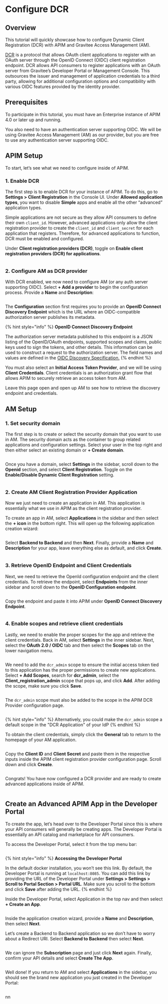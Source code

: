 # Configure DCR

## Overview

This tutorial will quickly showcase how to configure Dynamic Client Registration (DCR) with APIM and Gravitee Access Management (AM).

[DCR](https://www.rfc-editor.org/rfc/rfc7591) is a protocol that allows OAuth client applications to register with an OAuth server through the OpenID Connect (OIDC) client registration endpoint. DCR allows API consumers to register applications with an OAuth server from Gravitee’s Developer Portal or Management Console. This outsources the issuer and management of application credentials to a third party, allowing for additional configuration options and compatibility with various OIDC features provided by the identity provider.

## Prerequisites <a href="#prerequisites-3" id="prerequisites-3"></a>

To participate in this tutorial, you must have an Enterprise instance of APIM 4.0 or later up and running.

You also need to have an authentication server supporting OIDC. We will be using Gravitee Access Management (AM) as our provider, but you are free to use any authentication server supporting OIDC.

## APIM Setup <a href="#apim-setup-4" id="apim-setup-4"></a>

To start, let’s see what we need to configure inside of APIM.

### 1. Enable DCR <a href="#enable-dcr-5" id="enable-dcr-5"></a>

The first step is to enable DCR for your instance of APIM. To do this, go to **Settings > Client Registration** in the Console UI. Under **Allowed application types**, you want to disable **Simple** apps and enable all the other “advanced” application types.

Simple applications are not secure as they allow API consumers to define their own `client_id`. However, advanced applications only allow the client registration provider to create the `client_id` and `client_secret` for each application that registers. Therefore, for advanced applications to function, DCR must be enabled and configured.

Under **Client registration providers (DCR)**, toggle on **Enable client registration providers (DCR) for applications**.

<figure><img src="../../.gitbook/assets/Screenshot 2023-11-14 at 9.29.06 AM.jpg" alt=""><figcaption></figcaption></figure>

### 2. Configure AM as DCR provider <a href="#configure-am-as-dcr-provider-6" id="configure-am-as-dcr-provider-6"></a>

With DCR enabled, we now need to configure AM (or any auth server supporting OIDC). Select **+ Add a provider** to begin the configuration process. Provide a **Name** and **Description**:

<figure><img src="../../.gitbook/assets/Screenshot 2023-11-14 at 9.48.56 AM.png" alt=""><figcaption></figcaption></figure>

The **Configuration** section first requires you to provide an **OpenID Connect Discovery Endpoint** which is the URL where an OIDC-compatible authorization server publishes its metadata.

{% hint style="info" %}
**OpenID Connect Discovery Endpoint**

The authorization server metadata published to this endpoint is a JSON listing of the OpenID/OAuth endpoints, supported scopes and claims, public keys used to sign the tokens, and other details. This information can be used to construct a request to the authorization server. The field names and values are defined in the [OIDC Discovery Specification.](https://openid.net/specs/openid-connect-discovery-1_0.html)
{% endhint %}

You must also select an **Initial Access Token Provider**, and we will be using **Client Credentials**. Client credentials is an authorization grant flow that allows APIM to securely retrieve an access token from AM.

Leave this page open and open up AM to see how to retrieve the discovery endpoint and credentials.

## AM Setup <a href="#am-setup-7" id="am-setup-7"></a>

### 1. Set security domain

The first step is to create or select the security domain that you want to use in AM. The security domain acts as the container to group related applications and configuration settings. Select your user in the top right and then either select an existing domain or **+ Create domain**.

<figure><img src="../../.gitbook/assets/Screenshot 2023-11-14 at 10.32.02 AM.png" alt=""><figcaption></figcaption></figure>

Once you have a domain, select **Settings** in the sidebar, scroll down to the **Openid** section, and select **Client Registration**. Toggle on the **Enable/Disable Dynamic Client Registration** setting.

<figure><img src="../../.gitbook/assets/Screenshot 2023-11-14 at 10.33.29 AM.jpg" alt=""><figcaption></figcaption></figure>

### 2. Create AM Client Registration Provider Application <a href="#create-am-client-registration-provider-application-8" id="create-am-client-registration-provider-application-8"></a>

Now we just need to create an application in AM. This application is essentially what we use in APIM as the client registration provider.

To create an app in AM, select **Applications** in the sidebar and then select the **+ icon** in the bottom right. This will open up the following application creation wizard:

<figure><img src="../../.gitbook/assets/Screenshot 2023-11-14 at 10.39.11 AM.png" alt=""><figcaption></figcaption></figure>

Select **Backend to Backend** and then **Next**. Finally, provide a **Name** and **Description** for your app, leave everything else as default, and click **Create**.

<figure><img src="../../.gitbook/assets/Screenshot 2023-11-14 at 10.40.39 AM.png" alt=""><figcaption></figcaption></figure>

### 3. Retrieve OpenID Endpoint and Client Credentials <a href="#retrieve-openid-endpoint-and-client-credentials-9" id="retrieve-openid-endpoint-and-client-credentials-9"></a>

Next, we need to retrieve the OpenId configuration endpoint and the client credentials. To retrieve the endpoint, select **Endpoints** from the inner sidebar and scroll down to the **OpenID Configuration endpoint**.

<figure><img src="../../.gitbook/assets/Screenshot 2023-11-14 at 10.46.20 AM.png" alt=""><figcaption></figcaption></figure>

Copy the endpoint and paste it into APIM under **OpenID Connect Discovery Endpoint**.

<figure><img src="../../.gitbook/assets/Screenshot 2023-11-14 at 10.45.08 AM.png" alt=""><figcaption></figcaption></figure>

### 4. Enable scopes and retrieve client credentials

Lastly, we need to enable the proper scopes for the app and retrieve the client credentials. Back in AM, select **Settings** in the inner sidebar. Next, select the **OAuth 2.0 / OIDC** tab and then select the **Scopes** tab on the lower navigation menu.

<figure><img src="../../.gitbook/assets/Screenshot 2023-11-14 at 10.50.26 AM.png" alt=""><figcaption></figcaption></figure>

We need to add the `dcr_admin` scope to ensure the initial access token tied to this application has the proper permissions to create new applications. Select **+ Add Scopes**, search for **dcr\_admin**, select the **Client\_registration\_admin** scope that pops up, and click **Add**. After adding the scope, make sure you click **Save**.

<figure><img src="../../.gitbook/assets/Screenshot 2023-11-14 at 10.53.32 AM (1).png" alt=""><figcaption></figcaption></figure>

The `dcr_admin` scope must also be added to the scope in the APIM DCR Provider configuration page.

<figure><img src="../../.gitbook/assets/image (37).png" alt=""><figcaption></figcaption></figure>

{% hint style="info" %}
Alternatively, you could make the `dcr_admin` scope a default scope in the "DCR Application" of your IdP
{% endhint %}

To obtain the client credentials, simply click the **General** tab to return to the homepage of your AM application.

<figure><img src="../../.gitbook/assets/Screenshot 2023-11-14 at 10.53.48 AM.png" alt=""><figcaption></figcaption></figure>

Copy the **Client ID** and **Client Secret** and paste them in the respective inputs inside the APIM client registration provider configuration page. Scroll down and click **Create**.

<figure><img src="../../.gitbook/assets/Screenshot 2023-11-14 at 10.55.35 AM.png" alt=""><figcaption></figcaption></figure>

Congrats! You have now configured a DCR provider and are ready to create advanced applications inside of APIM.

<figure><img src="../../.gitbook/assets/Screenshot 2023-11-14 at 10.58.26 AM.png" alt=""><figcaption></figcaption></figure>

## Create an Advanced APIM App in the Developer Portal <a href="#create-an-advanced-apim-app-in-the-developer-portal-10" id="create-an-advanced-apim-app-in-the-developer-portal-10"></a>

To create the app, let’s head over to the Developer Portal since this is where your API consumers will generally be creating apps. The Developer Portal is essentially an API catalog and marketplace for API consumers.

To access the Developer Portal, select it from the top menu bar:

<figure><img src="../../.gitbook/assets/Screenshot 2023-11-14 at 11.01.30 AM.png" alt=""><figcaption></figcaption></figure>

{% hint style="info" %}
**Accessing the Developer Portal**

In the default docker installation, you won’t see this link. By default, the Developer Portal is running at `localhost:8085`. You can add this link by providing the URL of the Developer Portal under **Settings > Settings > Scroll to Portal Section > Portal URL**. Make sure you scroll to the bottom and click **Save** after adding the URL.
{% endhint %}

Inside the Developer Portal, select Application in the top nav and then select **+ Create an App**.

<figure><img src="../../.gitbook/assets/Screenshot 2023-11-14 at 11.05.21 AM.png" alt=""><figcaption></figcaption></figure>

Inside the application creation wizard, provide a **Name** and **Description**, then select **Next**.

Let’s create a Backend to Backend application so we don’t have to worry about a Redirect URI. Select **Backend to Backend** then select **Next**.

<figure><img src="../../.gitbook/assets/Screenshot 2023-11-14 at 11.07.23 AM.png" alt=""><figcaption></figcaption></figure>

We can ignore the **Subscription** page and just click **Next** again. Finally, confirm your API details and select **Create The App**.

<figure><img src="../../.gitbook/assets/Screenshot 2023-11-14 at 11.18.39 AM.png" alt=""><figcaption></figcaption></figure>

Well done! If you return to AM and select **Applications** in the sidebar, you should see the brand new application you just created in the Developer Portal:

<figure><img src="../../.gitbook/assets/Screenshot 2023-11-14 at 11.20.02 AM.png" alt=""><figcaption></figcaption></figure>

nn
